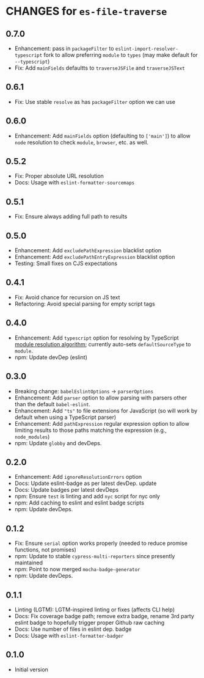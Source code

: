 # CHANGES for `es-file-traverse`

## 0.7.0

- Enhancement: pass in `packageFilter` to `eslint-import-resolver-typescript`
    fork to allow preferring `module` to `types` (may make default for
    `--typescript`)
- Fix: Add `mainFields` defaultts to `traverseJSFile` and `traverseJSText`

## 0.6.1

- Fix: Use stable `resolve` as has `packageFilter` option we can use

## 0.6.0

- Enhancement: Add `mainFields` option (defaulting to `['main']`) to allow
    `node` resolution to check `module`, `browser`, etc. as well.

## 0.5.2

- Fix: Proper absolute URL resolution
- Docs: Usage with `eslint-formatter-sourcemaps`

## 0.5.1

- Fix: Ensure always adding full path to results

## 0.5.0

- Enhancement: Add `excludePathExpression` blacklist option
- Enhancement: Add `excludePathEntryExpression` blacklist option
- Testing: Small fixes on CJS expectations

## 0.4.1

- Fix: Avoid chance for recursion on JS text
- Refactoring: Avoid special parsing for empty script tags

## 0.4.0

- Enhancement: Add `typescript` option for resolving by TypeScript
    [module resolution algorithm](https://www.typescriptlang.org/docs/handbook/module-resolution.html); currently auto-sets `defaultSourceType` to `module`.
- npm: Update devDep (eslint)

## 0.3.0

- Breaking change: `babelEslintOptions` -> `parserOptions`
- Enhancement: Add `parser` option to allow parsing with parsers other
    than the default `babel-eslint`.
- Enhancement: Add `"ts"` to file extensions for JavaScript (so will
    work by default when using a TypeScript parser)
- Enhancement: Add `pathExpression` regular expression option to allow
    limiting results to those paths matching the expression (e.g.,
    `node_modules`)
- npm: Update `globby` and devDeps.

## 0.2.0

- Enhancement: Add `ignoreResolutionErrors` option
- Docs: Update eslint-badge as per latest devDep. update
- Docs: Update badges per latest devDeps
- npm: Ensure `test` is linting and add `nyc` script for nyc only
- npm: Add caching to eslint and eslint badge scripts
- npm: Update devDeps.

## 0.1.2

- Fix: Ensure `serial` option works properly (needed to reduce promise
    functions, not promises)
- npm: Update to stable `cypress-multi-reporters` since presently maintained
- npm: Point to now merged `mocha-badge-generator`
- npm: Update devDeps.

## 0.1.1

- Linting (LGTM): LGTM-inspired linting or fixes (affects CLI help)
- Docs: Fix coverage badge path; remove extra badge, rename 3rd party
    eslint badge to hopefully trigger proper Github raw caching
- Docs: Use number of files in eslint dep. badge
- Docs: Usage with `eslint-formatter-badger`

## 0.1.0

- Initial version
